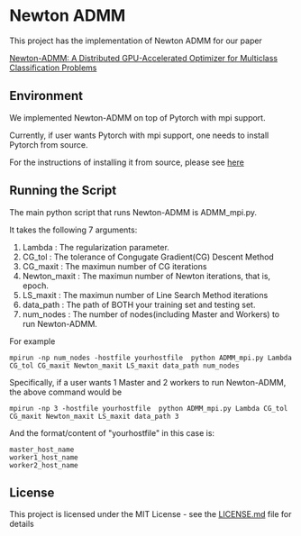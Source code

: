 # Newton ADMM

This project has the implementation of Newton ADMM for our paper 

[Newton-ADMM: A Distributed GPU-Accelerated Optimizer for Multiclass Classification Problems](https://sc20.supercomputing.org/proceedings/tech_paper/tech_paper_pages/pap476.html)

## Environment

We implemented Newton-ADMM on top of Pytorch with mpi support.

Currently, if user wants Pytorch with mpi support, one needs to install Pytorch from source.

For the instructions of installing it from source, please see [here](https://github.com/pytorch/pytorch#from-source)


## Running the Script

The main python script that runs Newton-ADMM is ADMM_mpi.py.

It takes the following 7 arguments:
1) Lambda         :  The regularization parameter.
2) CG_tol         :  The tolerance of Congugate Gradient(CG) Descent Method
3) CG_maxit       :  The maximun number of CG iterations
4) Newton_maxit   :  The maximun number of Newton iterations, that is, epoch.
5) LS_maxit       :  The maximun number of Line Search Method iterations
6) data_path      :  The path of BOTH your training set and testing set.
7) num_nodes      :  The number of nodes(including Master and Workers) to run Newton-ADMM.

For example

```
mpirun -np num_nodes -hostfile yourhostfile  python ADMM_mpi.py Lambda CG_tol CG_maxit Newton_maxit LS_maxit data_path num_nodes
```

Specifically, if a user wants 1 Master and 2 workers to run Newton-ADMM, the above command would be

```
mpirun -np 3 -hostfile yourhostfile  python ADMM_mpi.py Lambda CG_tol CG_maxit Newton_maxit LS_maxit data_path 3
```

And the format/content of "yourhostfile" in this case is:

```
master_host_name
worker1_host_name
worker2_host_name
```

## License

This project is licensed under the MIT License - see the [LICENSE.md](LICENSE.md) file for details


